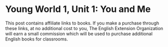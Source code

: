 # Young World 1, Unit 1: You and Me

This post contains affiliate links to books. If you make a purchase through these links, at no additional cost to you, The English Extension Organization will earn a small commission which will be used to purchase additional English books for classrooms.


<!--stackedit_data:
eyJoaXN0b3J5IjpbNDY0MzM2Mjc3XX0=
-->